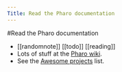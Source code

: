 ---Title: Read the Pharo documentation---#Read the Pharo documentation- [[randomnote]] [[todo]] [[reading]]- Lots of stuff at the [Pharo  wiki](https://github.com/pharo-open-documentation/pharo-wiki).- See the [Awesome projects](https://github.com/pharo-open-documentation/awesome-pharo) list.